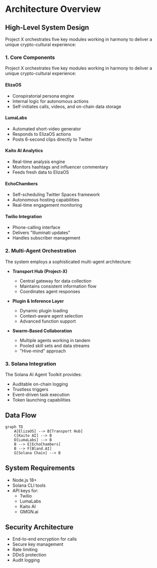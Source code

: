 # Architecture Overview

## High-Level System Design

Project X orchestrates five key modules working in harmony to deliver a unique crypto-cultural experience:

### 1. Core Components

Project X orchestrates five key modules working in harmony to deliver a unique crypto-cultural experience:

#### ElizaOS
- Conspiratorial persona engine
- Internal logic for autonomous actions
- Self-initiates calls, videos, and on-chain data storage

#### LumaLabs
- Automated short-video generator
- Responds to ElizaOS actions
- Posts 6-second clips directly to Twitter

#### Kaito AI Analytics
- Real-time analysis engine
- Monitors hashtags and influencer commentary
- Feeds fresh data to ElizaOS

#### EchoChambers
- Self-scheduling Twitter Spaces framework
- Autonomous hosting capabilities
- Real-time engagement monitoring

#### Twilio Integration
- Phone-calling interface
- Delivers "Illuminati updates"
- Handles subscriber management

### 2. Multi-Agent Orchestration

The system employs a sophisticated multi-agent architecture:

- **Transport Hub (Project-X)**
  - Central gateway for data collection
  - Maintains consistent information flow
  - Coordinates agent responses

- **Plugin & Inference Layer**
  - Dynamic plugin loading
  - Context-aware agent selection
  - Advanced function support

- **Swarm-Based Collaboration**
  - Multiple agents working in tandem
  - Pooled skill sets and data streams
  - "Hive-mind" approach

### 3. Solana Integration

The Solana AI Agent Toolkit provides:

- Auditable on-chain logging
- Trustless triggers
- Event-driven task execution
- Token launching capabilities

## Data Flow

```mermaid
graph TD
    A[ElizaOS] --> B[Transport Hub]
    C[Kaito AI] --> B
    D[LumaLabs] --> B
    B --> E[EchoChambers]
    B --> F[Bland.AI]
    G[Solana Chain] --> B
```

## System Requirements

- Node.js 18+
- Solana CLI tools
- API keys for:
  - Twilio
  - LumaLabs
  - Kaito AI
  - GMGN.ai

## Security Architecture

- End-to-end encryption for calls
- Secure key management
- Rate limiting
- DDoS protection
- Audit logging